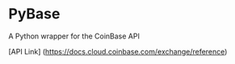 # PyBase
A Python wrapper for the CoinBase API

[API Link] (https://docs.cloud.coinbase.com/exchange/reference)
